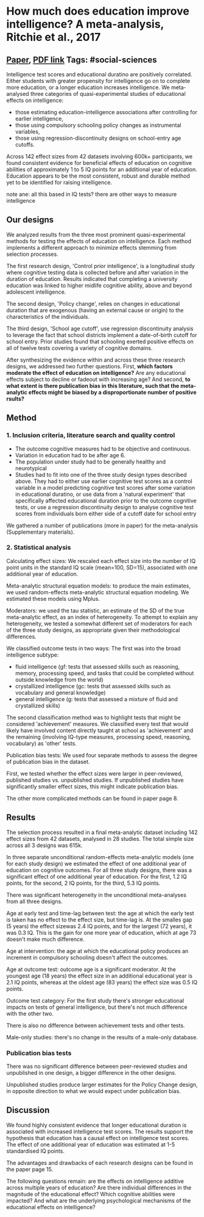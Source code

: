 # How much does education improve intelligence? A meta-analysis, Ritchie et al., 2017

## [Paper](https://journals.sagepub.com/doi/abs/10.1177/0956797618774253), [PDF link](https://www.semanticscholar.org/paper/How-Much-Does-Education-Improve-Intelligence-A-Ritchie-Tucker-Drob/3d2ac942e2ade4c537154cb11016676588b56859) Tags: \#social-sciences

Intelligence test scores and educational duratino are positively correlated. Either students with greater propensity for intelligence go on to complete more education, or a longer education increases intelligence. We meta-analysed three categories of quasi-experimental studies of educational effects on intelligence:

* those estimating education-intelligence associations after controlling for earlier intelligence,
* those using compulsory schooling policy changes as instrumental variables,
* those using regression-discontinuity designs on school-entry age cutoffs.

Across 142 effect sizes from 42 datasets involving 600k+ participants, we found consistent evidence for beneficial effects of education on cognitive abilities of approximately 1 to 5 IQ points for an additional year of education. Education appears to be the most consistent, robust and durable method yet to be identified for raising intelligence.

note ane: all this based in IQ tests? there are other ways to measure intelligence

## Our designs

We analyzed results from the three most prominent quasi-experimental methods for testing the effects of education on intelligence. Each method implements a different approach to minimize effects stemming from selection processes.

The first research design, 'Control prior intelligence', is a longitudinal study where cognitive testing data is collected before and after variation in the duration of education. Results indicated that completing a university education was linked to higher midlife cognitive ability, above and beyond adolescent intelligence.

The second design, 'Policy change', relies on changes in educational duration that are exogenous (having an external cause or origin) to the characteristics of the individuals.

The third design, 'School age cutoff', use regression discontinuity analysis to leverage the fact that school districts implement a date-of-birth cutoff for school entry. Prior studies found that schooling exerted positive effects on all of twelve tests covering a variety of cognitive domains.

After synthesizing the evidence within and across these three research designs, we addressed two further questions. First, **which factors moderate the effect of education on intelligence?** Are any educational effects subject to decline or fadeout with increasing age? And second, **to what extent is there publication bias in this literature, such that the meta-analytic effects might be biased by a disproportionate number of positive rsults?**

## Method

### 1. Inclusion criteria, literature search and quality control

* The outcome cognitive measures had to be objective and continuous. 
* Variation in education had to be after age 6. 
* The population under study had to be generally healthy and neurotypical
* Studies had to fit into one of the three study design types described above. They had to either use earlier cognitive test scores as a control variable in a model predicting cognitive test scores after some variation in educational duratino, or use data from a 'natural experiment' that specifically affected educational duration prior to the outcome cognitive tests, or use a regression discontinuity design to analyse cognitive test scores from individuals born either side of a cutoff date for school entry

We gathered a number of publications (more in paper) for the meta-analysis (Supplementary materials).

### 2. Statistical analysis

Calculating effect sizes: We rescaled each effect size into the number of IQ point units in the standard IQ scale (mean=100, SD=15), associated with one additional year of education.

Meta-analytic structural equation models: to produce the main estimates, we used random-effects meta-analytic structural equation modeling. We estimated these models using Mplus. 

Moderators: we used the tau statistic, an estimate of the SD of the true meta-analytic effect, as an index of heterogeneity. To attempt to explain any heterogeneity, we tested a somewhat different set of moderators for each of the three study designs, as appropriate given their methodological differences.

We classified outcome tests in two ways: The first was into the broad intelligence subtype: 

* fluid intelligence (gf: tests that assessed skills such as reasoning, memory, processing speed, and tasks that could be completed without outside knowledge from the world)
* crystallized intelligence (gc: tests that assessed skills such as vocabulary and general knowledge)
* general intelligence (g: tests that assessed a mixture of fluid and crystallized skills)

The second classification method was to highlight tests that might be considered 'achievement' measures. We classified every test that would likely have involved content directly taught at school as 'achievement' and the remaining (involving IQ-type measures, processing speed, reasoning, vocabulary) as 'other' tests.

Publication bias tests: We used four separate methods to assess the degree of publication bias in the dataset.

First, we tested whether the effect sizes were larger in peer-reviewed, published studies vs. unpublished studies. If unpublished studies have significantly smaller effect sizes, this might indicate publication bias.

The other more complicated methods can be found in paper page 8.

## Results

The selection process resulted in a final meta-analytic dataset including 142 effect sizes from 42 datasets, analysed in 28 studies. The total simple size across all 3 designs was 615k.

In three separate unconditional random-effects meta-analytic models (one for each study design) we estimated the effect of one additional year of education on cognitive outcomes. For all three study designs, there was a significant effect of one additional year of education. For the first, 1.2 IQ points, for the second, 2 IQ points, for the third, 5.3 IQ points.

There was significant heterogeneity in the unconditional meta-analyses from all three designs.

Age at early test and time-lag between test: the age at which the early test is taken has no effect to the effect size, but time-lag is. At the smalles gap (5 years) the effect sizewas 2.4 IQ points, and for the largest (72 years), it was 0.3 IQ. This is the gain for one more year of education, which at age 73 doesn't make much difference.

Age at intervention: the age at which the educational policy produces an increment in compulsory schooling doesn't affect the outcomes.

Age at outcome test: outcome age is a significant moderator. At the youngest age (18 years) the effect size in an additional educational year is 2.1 IQ points, whereas at the oldest age (83 years) the effect size was 0.5 IQ points.

Outcome test category: For the first study there's stronger educational impacts on tests of general intelligence, but there's not much difference with the other two.

There is also no difference between achievement tests and other tests.

Male-only studies: there's no change in the results of a male-only database.

### Publication bias tests

There was no significant difference between peer-reviewed studies and unpublished in one design, a bigger difference in the other designs.

Unpublished studies produce larger estimates for the Policy Change design, in opposite direction to what we would expect under publication bias.

## Discussion

We found highly consistent evidence that longer educational duration is associated with increased intelligence test scores. The results support the hypothesis that education has a causal effect on intelligence test scores. The effect of one additional year of education was estimated at 1-5 standardised IQ points.

The advantages and drawbacks of each research designs can be found in the paper page 15.

The following questions remain: are the effects on intelligence additive across multiple years of education? Are there individual differences in the magnitude of the educational effect? Which cognitive abilities were impacted? And what are the underlying psychological mechanisms of the educational effects on intelligence?